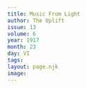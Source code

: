 ```yaml
---
title: Music From Light
author: The Uplift
issue: 13
volume: 6
year: 1917
month: 23
day: VI
tags:
layout: page.njk
image:
---
```

